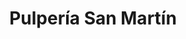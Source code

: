 ---
title: "Pulpería San Martín"
url: /tegucigalpa/pulperia-san-martin-avenida-san-martin-de-porres-2/
shop: quiosco
---